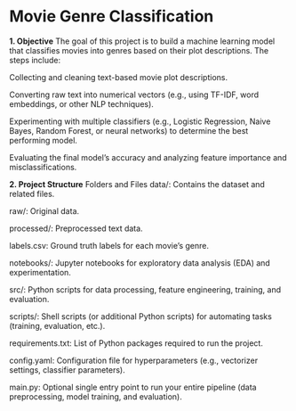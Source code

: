 # Movie Genre Classification

**1. Objective**
The goal of this project is to build a machine learning model that classifies movies into genres based on their plot descriptions. The steps include:

Collecting and cleaning text-based movie plot descriptions.

Converting raw text into numerical vectors (e.g., using TF-IDF, word embeddings, or other NLP techniques).

Experimenting with multiple classifiers (e.g., Logistic Regression, Naive Bayes, Random Forest, or neural networks) to determine the best performing model.

Evaluating the final model’s accuracy and analyzing feature importance and misclassifications.

**2. Project Structure**
Folders and Files
data/: Contains the dataset and related files.

raw/: Original data.

processed/: Preprocessed text data.

labels.csv: Ground truth labels for each movie’s genre.

notebooks/: Jupyter notebooks for exploratory data analysis (EDA) and experimentation.

src/: Python scripts for data processing, feature engineering, training, and evaluation.

scripts/: Shell scripts (or additional Python scripts) for automating tasks (training, evaluation, etc.).

requirements.txt: List of Python packages required to run the project.

config.yaml: Configuration file for hyperparameters (e.g., vectorizer settings, classifier parameters).

main.py: Optional single entry point to run your entire pipeline (data preprocessing, model training, and evaluation).


